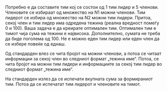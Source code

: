 Потребно е да составите тим кој се состои од 1 тим лидер и 5 членови. Членовите се избираат од множество на N1 можни членови. Тим лидерот се избира од множество на N2 можни тим лидери. Притоа, секој член и тим лидер има одредена тежина (реална вредност помеѓу 0 и 100). Ваша задача е да креирате оптимален тим. Оптимален тим е тимот чија сума на тежини е највисока. Дополнително, сумата не треба да биде поголема од 100. Не е можно еден тим лидер или еден член да се избере повеќе од еднаш.

Од стандарден влез се чита бројот на можни членови, а потоа се читаат информации за секој член во следниот формат „тежина име“. Потоа, се чита бројот на можни тим лидери и информациите за секој тим лидер во следниот формат „тежина име“.

На стандарден излез да се испечати вкупната сума за формираниот тим. Потоа да се испечатат тим лидерот и членовите на тимот.